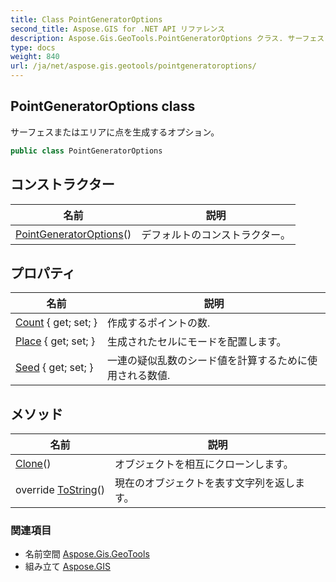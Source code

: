 ```yaml
---
title: Class PointGeneratorOptions
second_title: Aspose.GIS for .NET API リファレンス
description: Aspose.Gis.GeoTools.PointGeneratorOptions クラス. サーフェスまたはエリアに点を生成するオプション
type: docs
weight: 840
url: /ja/net/aspose.gis.geotools/pointgeneratoroptions/
---
```

## PointGeneratorOptions class

サーフェスまたはエリアに点を生成するオプション。

```csharp
public class PointGeneratorOptions
```

## コンストラクター

| 名前 | 説明 |
| --- | --- |
| [PointGeneratorOptions](pointgeneratoroptions/)() | デフォルトのコンストラクター。 |

## プロパティ

| 名前 | 説明 |
| --- | --- |
| [Count](../../aspose.gis.geotools/pointgeneratoroptions/count/) { get; set; } | 作成するポイントの数. |
| [Place](../../aspose.gis.geotools/pointgeneratoroptions/place/) { get; set; } | 生成されたセルにモードを配置します。 |
| [Seed](../../aspose.gis.geotools/pointgeneratoroptions/seed/) { get; set; } | 一連の疑似乱数のシード値を計算するために使用される数値. |

## メソッド

| 名前 | 説明 |
| --- | --- |
| [Clone](../../aspose.gis.geotools/pointgeneratoroptions/clone/)() | オブジェクトを相互にクローンします。 |
| override [ToString](../../aspose.gis.geotools/pointgeneratoroptions/tostring/)() | 現在のオブジェクトを表す文字列を返します。 |

### 関連項目

* 名前空間 [Aspose.Gis.GeoTools](../../aspose.gis.geotools/)
* 組み立て [Aspose.GIS](../../)


